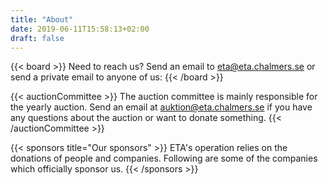 ```yaml
---
title: "About"
date: 2019-06-11T15:58:13+02:00
draft: false
---
```


<!-- To edit the board or auction committee members, edit the contents in the
"data" directories -->

{{< board >}}
Need to reach us? Send an email to <eta@eta.chalmers.se> or send a private email to anyone of us:
{{< /board >}}

{{< auctionCommittee >}}
The auction committee is mainly responsible for the yearly auction. Send an email at <auktion@eta.chalmers.se> if you have any questions about the auction or want to donate something.
{{< /auctionCommittee >}}

{{< sponsors title="Our sponsors" >}}
ETA's operation relies on the donations of people and companies. Following are some of the
companies which officially sponsor us.
{{< /sponsors >}}
